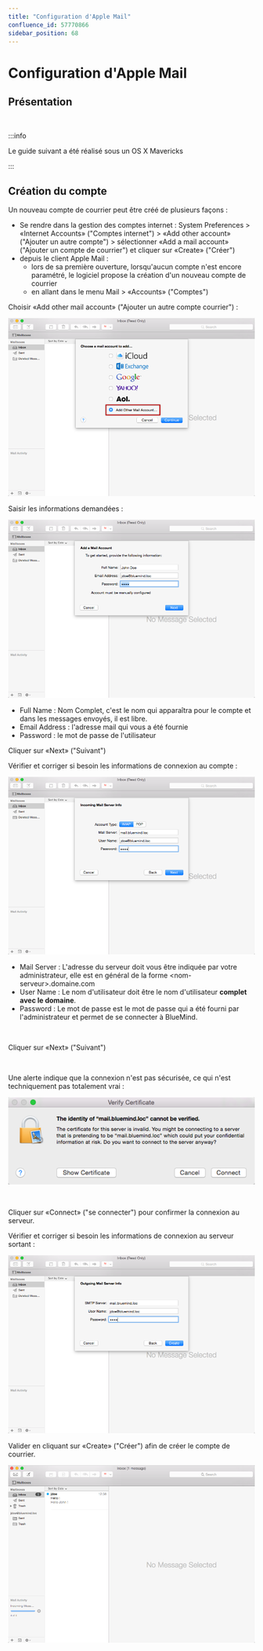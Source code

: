```yaml
---
title: "Configuration d'Apple Mail"
confluence_id: 57770866
sidebar_position: 68
---
```

# Configuration d'Apple Mail


## Présentation

 


:::info

Le guide suivant a été réalisé sous un OS X Mavericks

:::


## Création du compte

Un nouveau compte de courrier peut être créé de plusieurs façons :

- Se rendre dans la gestion des comptes internet : System Preferences > «Internet Accounts» ("Comptes internet") > «Add other account» ("Ajouter un autre compte") > sélectionner «Add a mail account» ("Ajouter un compte de courrier") et cliquer sur «Create» ("Créer")
- depuis le client Apple Mail :
    - lors de sa première ouverture, lorsqu'aucun compte n'est encore paramétré, le logiciel propose la création d'un nouveau compte de courrier
    - en allant dans le menu Mail > «Accounts» ("Comptes")


Choisir «Add other mail account» ("Ajouter un autre compte courrier") :

![](../../../../attachments/57770866/57770872.png)

Saisir les informations demandées :

![](../../../../attachments/57770866/57770871.png)

- Full Name : Nom Complet, c'est le nom qui apparaîtra pour le compte et dans les messages envoyés, il est libre.
- Email Address : l'adresse mail qui vous a été fournie
- Password : le mot de passe de l'utilisateur


Cliquer sur «Next» ("Suivant")

Vérifier et corriger si besoin les informations de connexion au compte :

![](../../../../attachments/57770866/57770870.png)

- Mail Server : L'adresse du serveur doit vous être indiquée par votre administrateur, elle est en général de la forme &lt;nom-serveur>.domaine.com 
- User Name : Le nom d'utilisateur doit être le nom d'utilisateur **complet **avec le domaine****.
- Password : Le mot de passe est le mot de passe qui a été fourni par l'administrateur et permet de se connecter à BlueMind.


 

Cliquer sur «Next» ("Suivant")

 

Une alerte indique que la connexion n'est pas sécurisée, ce qui n'est techniquement pas totalement vrai :

![](../../../../attachments/57770866/57770869.png)

 

Cliquer sur «Connect» ("se connecter") pour confirmer la connexion au serveur.

Vérifier et corriger si besoin les informations de connexion au serveur sortant :

![](../../../../attachments/57770866/57770868.png)

Valider en cliquant sur «Create» ("Créer") afin de créer le compte de courrier.

![](../../../../attachments/57770866/57770867.png)


 

